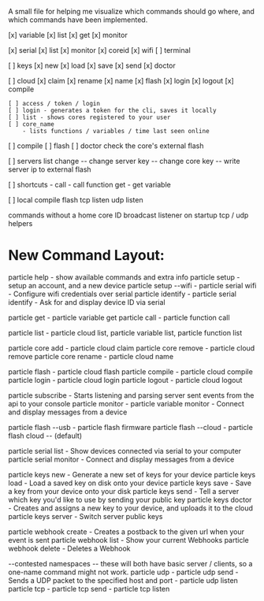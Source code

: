A small file for helping me visualize which commands should go where, and which commands have been implemented.


[x]	variable
    [x] list
    [x] get
    [x] monitor

[x]	serial
    [x] list
    [x] monitor
    [x] coreid
    [x] wifi
    [ ] terminal

[ ]	keys
    [x] new
    [x] load
    [x] save
    [x] send
    [x] doctor

[ ] cloud
    [x] claim
    [x] rename
    [x] name
    [x] flash
    [x] login
    [x] logout
    [x] compile



    [ ] access / token / login
    [ ] login - generates a token for the cli, saves it locally
    [ ] list - shows cores registered to your user
    [ ] core_name
        - lists functions / variables / time last seen online

[ ] compile
[ ] flash
[ ] doctor
		check the core's external flash

[ ] servers
		list
		change
			-- change server key
			-- change core key
		 	-- write server ip to external flash


[ ] shortcuts -
    call - call function
    get - get variable


[ ] local
    compile
    flash
    tcp listen
    udp listen


commands without a home
	core ID broadcast listener on startup
	tcp / udp helpers



New Command Layout:
===================

particle help - show available commands and extra info
particle setup - setup an account, and a new device
particle setup --wifi  -   particle serial wifi - Configure wifi credentials over serial
particle identify      -   particle serial identify - Ask for and display device ID via serial

particle get - particle variable get
particle call - particle function call

particle list          - particle cloud list, particle variable list, particle function list

particle core add      - particle cloud claim
particle core remove   - particle cloud remove
particle core rename   - particle cloud name

particle flash         - particle cloud flash
particle compile       - particle cloud compile
particle login         - particle cloud login
particle logout        - particle cloud logout

particle subscribe - Starts listening and parsing server sent events from the api to your console
particle monitor   - particle variable monitor - Connect and display messages from a device


particle flash --usb - particle flash firmware
particle flash --cloud  - particle flash cloud  -- (default)


particle serial list - Show devices connected via serial to your computer
particle serial monitor - Connect and display messages from a device


particle keys new - Generate a new set of keys for your device
particle keys load - Load a saved key on disk onto your device
particle keys save - Save a key from your device onto your disk
particle keys send - Tell a server which key you'd like to use by sending your public key
particle keys doctor - Creates and assigns a new key to your device, and uploads it to the cloud
particle keys server - Switch server public keys

particle webhook create - Creates a postback to the given url when your event is sent
particle webhook list - Show your current Webhooks
particle webhook delete - Deletes a Webhook



--contested namespaces -- these will both have basic server / clients, so a one-name command might not work.
particle udp   -   particle udp send - Sends a UDP packet to the specified host and port
            -   particle udp listen
particle tcp   -   particle tcp send
            -   particle tcp listen
